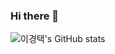 ### Hi there 👋

![이경택's GitHub stats](https://github-readme-stats.vercel.app/api?username=skylove308&show_icons=true&theme=radical)
